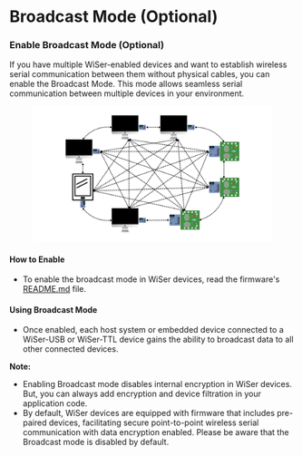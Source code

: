 # Broadcast Mode (Optional)

### **Enable Broadcast Mode (Optional)**

If you have multiple WiSer-enabled devices and want to establish wireless serial communication between them without physical cables, you can enable the Broadcast Mode. This mode allows seamless serial communication between multiple devices in your environment.

<figure><img src=".gitbook/assets/wiser-w3-inaction.png" alt=""><figcaption></figcaption></figure>

#### **How to Enable**

* To enable the broadcast mode in WiSer devices, read the firmware's [README.md](../../src/) file.&#x20;

#### **Using Broadcast Mode**

* Once enabled, each host system or embedded device connected to a WiSer-USB or WiSer-TTL device gains the ability to broadcast data to all other connected devices.

**Note:**&#x20;

* Enabling Broadcast mode disables internal encryption in WiSer devices. But, you can always add encryption and device filtration in your application code.
* By default, WiSer devices are equipped with firmware that includes pre-paired devices, facilitating secure point-to-point wireless serial communication with data encryption enabled. Please be aware that the Broadcast mode is disabled by default.
